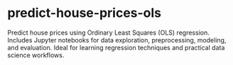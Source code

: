 # predict-house-prices-ols
Predict house prices using Ordinary Least Squares (OLS) regression. Includes Jupyter notebooks for data exploration, preprocessing, modeling, and evaluation. Ideal for learning regression techniques and practical data science workflows.
